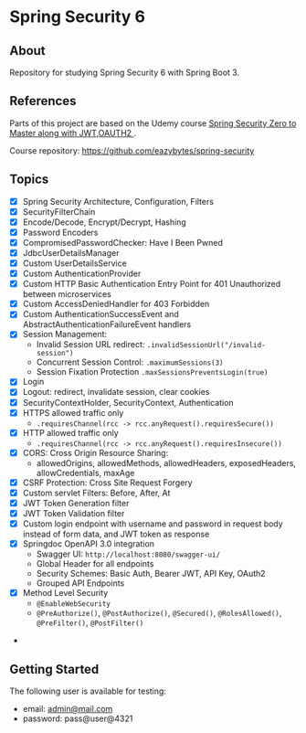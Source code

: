 # Spring Security 6

## About

Repository for studying Spring Security 6 with Spring Boot 3.

## References

Parts of this project are based on the Udemy course [Spring Security Zero to Master along with JWT,OAUTH2
](https://www.udemy.com/course/spring-security-zero-to-master).

Course repository:
https://github.com/eazybytes/spring-security

## Topics

- [x] Spring Security Architecture, Configuration, Filters
- [x] SecurityFilterChain
- [x] Encode/Decode, Encrypt/Decrypt, Hashing
- [x] Password Encoders
- [x] CompromisedPasswordChecker: Have I Been Pwned
- [x] JdbcUserDetailsManager
- [x] Custom UserDetailsService
- [x] Custom AuthenticationProvider
- [x] Custom HTTP Basic Authentication Entry Point for 401 Unauthorized between microservices
- [x] Custom AccessDeniedHandler for 403 Forbidden
- [x] Custom AuthenticationSuccessEvent and AbstractAuthenticationFailureEvent handlers
- [x] Session Management:
    - Invalid Session URL redirect: `.invalidSessionUrl("/invalid-session")`
    - Concurrent Session Control: `.maximumSessions(3)`
    - Session Fixation Protection `.maxSessionsPreventsLogin(true)`
- [x] Login
- [x] Logout: redirect, invalidate session, clear cookies
- [x] SecurityContextHolder, SecurityContext, Authentication
- [x] HTTPS allowed traffic only
    - `.requiresChannel(rcc -> rcc.anyRequest().requiresSecure())`
- [x] HTTP allowed traffic only
    - `.requiresChannel(rcc -> rcc.anyRequest().requiresInsecure())`
- [x] CORS: Cross Origin Resource Sharing:
    - allowedOrigins, allowedMethods, allowedHeaders, exposedHeaders, allowCredentials, maxAge
- [x] CSRF Protection: Cross Site Request Forgery
- [x] Custom servlet Filters: Before, After, At
- [x] JWT Token Generation filter
- [x] JWT Token Validation filter
- [x] Custom login endpoint with username and password in request body instead of form data, and JWT token as response
- [x] Springdoc OpenAPI 3.0 integration
    - Swagger UI: `http://localhost:8080/swagger-ui/`
    - Global Header for all endpoints
    - Security Schemes: Basic Auth, Bearer JWT, API Key, OAuth2
    - Grouped API Endpoints
- [x] Method Level Security
    - `@EnableWebSecurity`
    - `@PreAuthorize()`, `@PostAuthorize()`, `@Secured()`, `@RolesAllowed()`, `@PreFilter()`, `@PostFilter()`
-

## Getting Started

The following user is available for testing:

- email: admin@mail.com
- password: pass@user@4321